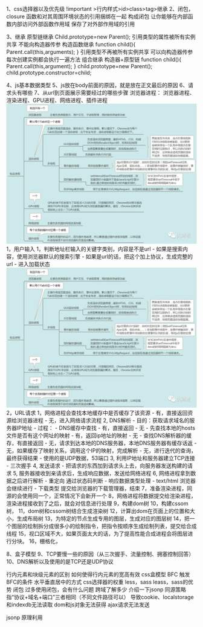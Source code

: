 1、css选择器以及优先级
!important >行内样式>id>class>tag>继承
2、闭包，closure
函数和对其周围环境状态的引用捆绑在一起 构成闭包
让你能够在内部函数内部访问外部函数作用域
保存了对外部作用域的引用

3、继承
原型链继承
  Child.prototype=new Parent();
  引用类型的属性被所有实例共享
  不能向构造器传参
构造函数继承
  function child(){
    Parent.call(this,arguments);
  }
  引用类型不再被所有实例共享
  可以向构造器传参
  每次创建实例都会执行一遍方法
组合继承
  构造器+原型链
  function child(){
    Parent.call(this,argument);
  }
  child.prototype=new Parent();
  child.prototype.constructor=child;



4、js基本数据类型
5、js放在body前面的原因，就是放在正文最后的原因
6、请求头有哪些
7、从url到页面展示需要经过的哪些步骤
  浏览器进程：
    浏览器进程、渲染进程、GPU进程、网络进程、插件进程
     ![avatar](/assets/webwork.webp)
  1，用户输入
    1，判断地址栏输入的关键字类别，内容是不是url
      - 如果是搜索内容，使用浏览器默认的搜索引擎
      - 如果是url的话，把这个加上协议，生成完整的url
      - 进入加载状态
  ![avatar](/assets/webwork.webp) 
  2，URL请求
    1，网络进程会查找本地缓存中是否缓存了该资源
      - 有，直接返回资源给浏览器进程
      - 无，进入网络请求流程
    2, DNS解析
      - 目的：获取请求域名的服务器IP地址
      - 过程：
        - DNS缓存中查找
          - 有，直接返回
          - 无
            - 先查找本地的hosts文件是否有这个网址的映射
              - 有，返回ip地址的映射
              - 无
                - 查找DNS解析器的缓存，有直接返回
                  - 无，请求到达本地的DNS服务器，本地DNS服务器有缓存话返
                    - 无，如果缓存了映射关系，调用这个IP的映射，完成解析
                      - 无，进行迭代的查询，最终获得结果
      - 使用的是UDP数据，53端口
    3, 利用IP地址和服务器建立TCP连接 
      - 三次握手
    4, 发送请求 
      - 把请求的东西加到请求头上去，向服务器发送构建的请求
    5, 服务器接收到亲请求后，生成响应数据，发送给网络进程
    6, 网络进程拿到数据之后进行解析
      - 重定向 通过状态码判断
      - 响应数据类型处理
        - text/html 浏览器会继续进行
        - 下载类型 提交给浏览器的下载管理器，结束
    7，准备渲染进程，同源的会使用同一个，正常情况下会新开一个
    8，网络进程将数据提交给渲染进程，渲染进程接收到了之后，就会对信息进行处理
    9，构建dom树
    10，构建cssom树，
    11，dom树和cssom树结合生成渲染树
    12，计算出dom在页面上的位置和大小，生成布局树
    13，为特定的节点生成专用的图层，生成对应的图层树
    14，把一个图层的绘制拆分成很多小的绘制指令，把指令按顺序生成绘制列表，提交给合成线程
    15，视口区域不大，如果页面太大的话，为了提高性能合成进程会将图层进行分块。
    16，栅格化，

8、盒子模型
9、TCP要慢一些的原因（从三次握手、流量控制、拥塞控制回答）
10、DNS解析以及使用的是TCP还是UDP协议

行内元素和块级元素的区别
如何使得行内元素的宽高有效
css盒模型
BFC
触发BFC的条件
水平垂直居中的方式
css选择器的权重
less，sass
leass，sass的优势
闭包
过多使用闭包，会有什么问题
跨域了解多少
介绍一下jsonp
同源策略
  指“协议+域名+端口”三者相同（不同文件路径可以）
  导致cookie、localstorage和indexdb无法读取
  dom和js对象无法获得
  ajax请求无法发送

  jsonp
    原理利用<script>标签没有跨域的限制，通过script标签的src属性，发送带有callback参数的get请求，后端将返回数据拼凑到callback中，返回给浏览器，浏览器解析，从而得到数据
    ``` javascript
    script = document.createElement('script');
    script.type = 'text/javascript';
    // 传参一个回调函数名给后端，方便后端返回时执行这个在前端定义的回调函数
    script.src = 'http://www.domain2.com:8080/login?user=admin&callback=handleCallback';
    document.head.appendChild(script);
    // 回调执行函数
    function handleCallback(res) {
        alert(JSON.stringify(res));
    }
    ```
  跨域资源共享cors
    允许浏览器向跨源服务器
      服务器设置ACCESS-CONTROL-ALLOW-ORIGIN响应头，设指定来源
      进行两次请求
    简单跨域请求
      1，get，post，head等http方法之一
      2，http的头信息不超过
        accept
        accept-language
        content-language
        last-event-id
        content-type只限于application/x-www-form-urlencoded、multiple/formdata、text/plain
      响应头：
        Access-Control-Allow-Origin：数据的可见范围
    复杂请求
      1，任何一个不满足的简单跨域要求的请求都是复杂，带预检的跨域请求。
      一个复杂请求不止发送一个包含通信内容的请求，其中最先发送的是一种**"预检"请求**，此时作为服务端，也需要返回**"预回应"**作为响应。"预检"请求实际上是对服务端的一种权限请求，只有当"预检"请求成功返回，实际请求才开始执行。
      预请求以OPTIONS形式发送，当中同样包含域，并且还包含了两项CORS特有的内容
      Access-Control-Request-Method – 该项内容是实际请求的种类，可以是GET、POST之类的简单请求，也可以是PUT、DELETE等等。
      Access-Control-Request-Headers – 该项是一个以逗号分隔的列表，当中是复杂请求所使用的头部。
      "预检"请求实际上就是在为之后的实际请求发送一个权限请求，在预回应返回的内容当中，服务端应当对这两项进行回复，以让浏览器确定请求是否能够成功完成。一旦预回应如期而至，所请求的权限也都已满足，才会发出真实请求，携带真实数据
      预请求响应数据:access-control-allow-method:支持的方法，access-control-allow-headers：支持的头部信息
      后台设置Access-Control-Max-Age来控制浏览器在多长时间内（单位s）无需在请求时发送预检请求，从而减少不必要的预检请求
  nginx代理
    通过配置文件设置请求响应头Access-Control-Allow-Origin…等字段
  node中间件跨域
    启一个代理服务器实现数据的转发
  postmessage跨域
    页面和其打开的新窗口的数据传递
    多窗口之间消息传递
    页面与嵌套的iframe消息传递

js继承
http常用状态码


302什么含义？


304



cookie和localStorage、sessionStorage生命周期及作用域



.标准盒模型与怪异盒模型；
2.box-sizing（说错了，面试官让我回去了解下）
3.url输入后到页面显示；
4.垂直居中实现；问到align-items给父元素设置还是给子元素设置；犹豫不决，让选一个，最后选了父元素，对了
5.get与post区别；
6.实现函数，返回Promise状态为resolve（用两种方法）；
7.算法:数组降维（实现float，递归，不能用mapfloat）
8.实现三列等宽布局；（答用bootstrap栅格布局实现，问能否用flex实现，不会。 问了解grid布局不，说没用过，就没再问）
9.写代码，判断this指向问题；
10.箭头函数与普通函数区别
11.手写new的过程；
12.写代码让判断资源加载顺序，js加载的时候会阻塞页面渲染吗?(答得 会；)  js应该放到什么位置合适；说到了defer与async，问二者的区别（说的不清）
13.同源策略
14.js中数据类型（基本、引用）判断类型时分别用什么方法